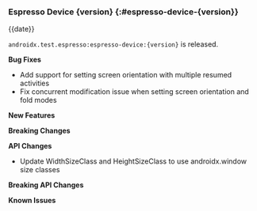 ### Espresso Device {version} {:#espresso-device-{version}}

{{date}}

`androidx.test.espresso:espresso-device:{version}` is released.

**Bug Fixes**

* Add support for setting screen orientation with multiple resumed activities
* Fix concurrent modification issue when setting screen orientation and fold modes

**New Features**

**Breaking Changes**

**API Changes**
* Update WidthSizeClass and HeightSizeClass to use androidx.window size classes

**Breaking API Changes**

**Known Issues**
